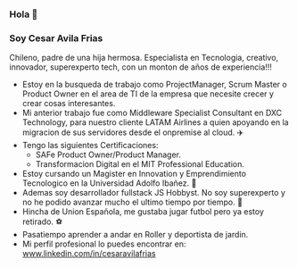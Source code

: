 ### Hola 👋

### Soy **Cesar Avila Frias**

Chileno, padre de una hija hermosa. Especialista en Tecnologia, creativo, innovador, superexperto tech, con un monton de años de experiencia!!!

  - Estoy en la busqueda de trabajo como ProjectManager, Scrum Master o Product Owner en el area de TI de la empresa que necesite crecer y crear cosas interesantes.
  - Mi anterior trabajo fue como Middleware Specialist Consultant en DXC Technology, para nuestro cliente LATAM Airlines a quien apoyando en la migracion de sus servidores desde el onpremise al cloud. :airplane:
  - Tengo las siguientes Certificaciones:
    -  SAFe Product Owner/Product Manager.
    -  Transformacion Digital en el MIT Professional Education.
  - Estoy cursando un Magister en Innovation y Emprendimiento Tecnologico en la Universidad Adolfo Ibañez. :robot:
  - Ademas soy desarrollador fullstack JS Hobbyst. No soy superexperto y no he podido avanzar mucho el ultimo tiempo por tiempo. :frog:
  - Hincha de Union Española, me gustaba jugar futbol pero ya estoy retirado. :soccer:
  - Pasatiempo aprender a andar en Roller y deportista de jardin.
  - Mi perfil profesional lo puedes encontrar en: www.linkedin.com/in/cesaravilafrias


<!--
**cafavila/cafavila** is a ✨ _special_ ✨ repository because its `README.md` (this file) appears on your GitHub profile.

Here are some ideas to get you started:

- 🔭 I’m currently working on ...
- 🌱 I’m currently learning ...
- 👯 I’m looking to collaborate on ...
- 🤔 I’m looking for help with ...
- 💬 Ask me about ...
- 📫 How to reach me: ...
- 😄 Pronouns: ...
- ⚡ Fun fact: ...
-->
